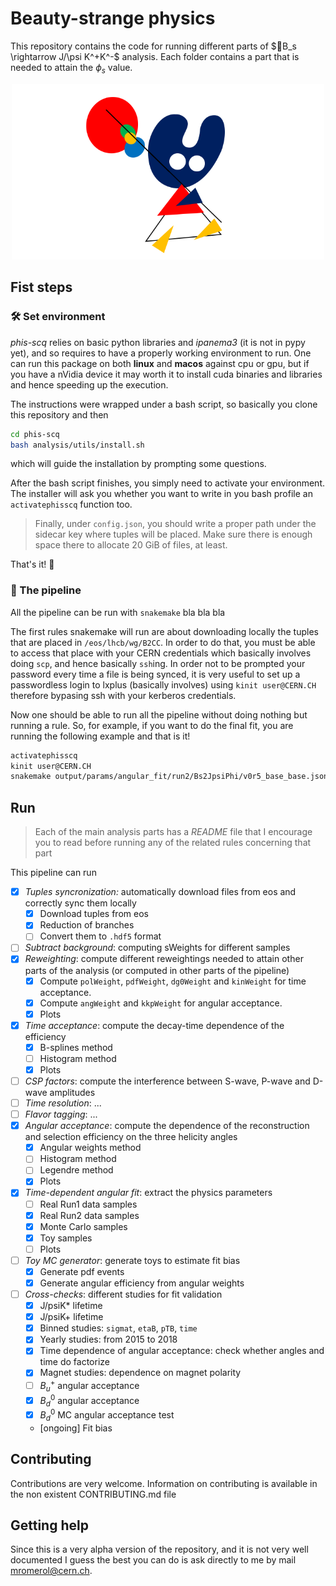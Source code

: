 # Beauty-strange physics

This repository contains the code for running different parts of $`B_s \rightarrow J/\psi K^+K^-`$ analysis. Each folder contains a part that is needed to attain the $`\phi_s`$ value.

<p align="center">
  <img src="logo/pelegrin_phis.png" width="500" title="Pelegrin and the phis vs DG plot">
</p>



## Fist steps

### 🛠 Set environment
_phis-scq_ relies on basic python libraries and _ipanema3_ (it is not in pypy yet),
and so requires to have a properly working environment to run. One can run
this package on both __linux__ and __macos__ against cpu or gpu,
but if you have a nVidia device it may worth it to install cuda binaries and
libraries and hence speeding up the execution.

The instructions were wrapped under a bash script, so basically you clone this
repository and then
```bash
cd phis-scq
bash analysis/utils/install.sh
```
which will guide the installation by prompting some questions.

After the bash script finishes, you simply need to activate your environment.
The installer will ask you whether you want to write in you bash profile
an `activatephisscq` function too.
> Finally, under `config.json`, you should write a proper path under
the sidecar key where tuples will be placed. Make sure there is enough space
there to allocate 20 GiB of files, at least.

That's it! 🎉


### 🐍 The pipeline

All the pipeline can be run with `snakemake`
bla bla bla

The first rules snakemake will run are about downloading locally the tuples that
are placed in `/eos/lhcb/wg/B2CC`. In order to do that, you must be able to
access that place with your CERN credentials which basically involves doing
`scp`, and hence basically `ssh`ing.
In order not to be prompted your password every time a file is being synced,
it is very useful to set up a passwordless login to lxplus (basically involves)
using `kinit user@CERN.CH` therefore bypasing ssh with your kerberos
credentials.

Now one should be able to run all the pipeline without doing nothing but
running a rule. So, for example, if you want to do the final fit, you are
running the following example and that is it!
```bash
activatephisscq
kinit user@CERN.CH
snakemake output/params/angular_fit/run2/Bs2JpsiPhi/v0r5_base_base.json -j
```


## Run

> Each of the main analysis parts has a _README_ file that I encourage you to
read before running any of the related rules concerning that part

This pipeline can run
- [x] *Tuples syncronization:* automatically download files from eos and correctly sync them locally
  - [x] Download tuples from eos
  - [x] Reduction of branches
  - [ ] Convert them to `.hdf5` format
- [ ] *Subtract background*: computing sWeights for different samples
- [x] *Reweighting*: compute different reweightings needed to attain other parts of the analysis (or computed in other parts of the pipeline)
  - [x] Compute `polWeight`, `pdfWeight`, `dg0Weight` and `kinWeight` for time acceptance.
  - [x] Compute `angWeight` and `kkpWeight` for angular acceptance.
  - [x] Plots
- [x] *Time acceptance*: compute the decay-time dependence of the efficiency
  - [x] B-splines method
  - [ ] Histogram method
  - [x] Plots
- [ ] *CSP factors*: compute the interference between S-wave, P-wave and D-wave amplitudes
- [ ] *Time resolution*: ...
- [ ] *Flavor tagging*: ...
- [x] *Angular acceptance*: compute the dependence of the reconstruction and selection efficiency on the three helicity angles
  - [x] Angular weights method
  - [ ] Histogram method
  - [ ] Legendre method
  - [x] Plots
- [x] *Time-dependent angular fit*: extract the physics parameters
  - [ ] Real Run1 data samples
  - [x] Real Run2 data samples
  - [x] Monte Carlo samples
  - [x] Toy samples
  - [ ] Plots
- [ ] *Toy MC generator*: generate toys to estimate fit bias
  - [x] Generate pdf events
  - [x] Generate angular efficiency from angular weights
- [ ] *Cross-checks*: different studies for fit validation
  - [x] J/psiK* lifetime
  - [x] J/psiK+ lifetime
  - [x] Binned studies: `sigmat`, `etaB`, `pTB`, `time`
  - [x] Yearly studies: from 2015 to 2018
  - [x] Time dependence of angular acceptance: check whether angles and time do factorize
  - [x] Magnet studies: dependence on magnet polarity
  - [ ] $`B_u^+`$ angular acceptance
  - [x] $`B_d^0`$ angular acceptance
  - [x] $`B_d^0`$ MC angular acceptance test
  - [ongoing] Fit bias














## Contributing

Contributions are very welcome. Information on contributing is available in the
non existent CONTRIBUTING.md file

## Getting help

Since this is a very alpha version of the repository, and it is not very well documented I guess the best you can do is ask directly to me by mail [mromerol@cern.ch](mailto:mromerol@cern.ch).
